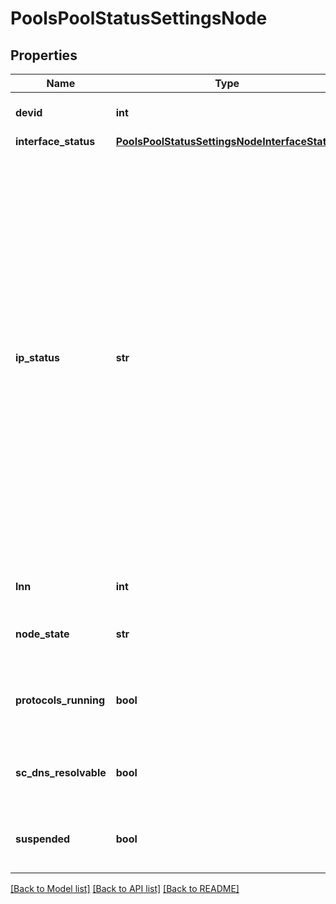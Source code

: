 # PoolsPoolStatusSettingsNode

## Properties
Name | Type | Description | Notes
------------ | ------------- | ------------- | -------------
**devid** | **int** | Node ID (Device Number) of a node. | [optional] 
**interface_status** | [**PoolsPoolStatusSettingsNodeInterfaceStatus**](PoolsPoolStatusSettingsNodeInterfaceStatus.md) |  | [optional] 
**ip_status** | **str** | Summary of the status of the IPs currently configured on this node. usable: The node has IPs allocated that are usable. none_usable: The node has IPs configured, but they are currently not in a usable state. This can occur for a variety of reasons. For static IPs, this can occur if the node is down, or if the interfaces are down. For dynamic IPs, this can occur if all of the IPs are about to move to a different node. none_configured: The node has no IPs from the Network Pool configured currently. | [optional] 
**lnn** | **int** | Logical Node Number (LNN) of a node. | [optional] 
**node_state** | **str** | The node&#39;s current state within the cluster. | [optional] 
**protocols_running** | **bool** | Indicates if the node has the required protocols to be resolvable via DNS. | [optional] 
**sc_dns_resolvable** | **bool** | Indicates if the node can be resolved via SmartConnect DNS or not. | [optional] 
**suspended** | **bool** | Indicates if the node has been suspended within the Network Pool. | [optional] 

[[Back to Model list]](../README.md#documentation-for-models) [[Back to API list]](../README.md#documentation-for-api-endpoints) [[Back to README]](../README.md)


